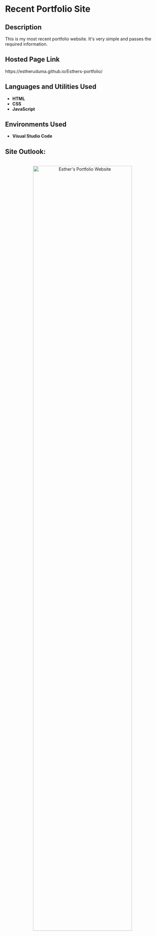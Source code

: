 <h1>Recent Portfolio Site</h1>

<h2>Description</h2>
This is my most recent portfolio website. It's very simple and passes the required information.
<br />

<h2>Hosted Page Link</h2>
https://estheruduma.github.io/Esthers-portfolio/

<h2>Languages and Utilities Used</h2>

- <b>HTML</b> 
- <b>CSS</b>
- <b>JavaScript</b>

<h2>Environments Used </h2>

- <b>Visual Studio Code</b>

<h2>Site Outlook:</h2>

<p align="center">
<br/>
<img src="https://github.com/EstherUduma/Esthers-portfolio/assets/73527320/10c8f539-b028-44f9-921a-a583f727921d" height="80%" width="80%" alt="Esther's Portfolio Website"/>
</P>
